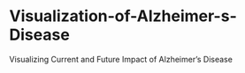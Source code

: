 # Visualization-of-Alzheimer-s-Disease
Visualizing Current and Future Impact of Alzheimer’s Disease
